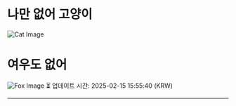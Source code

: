 
# 나만 없어 고양이

![Cat Image](https://cdn2.thecatapi.com/images/cfq.jpg)

# 여우도 없어
![Fox Image](https://randomfox.ca/images/17.jpg)
⏳ 업데이트 시간: 2025-02-15 15:55:40 (KRW)

---
